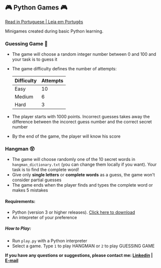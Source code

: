 ## 🎮 Python Games 🎮

[Read in Portuguese | Leia em Portugês](https://github.com/molusca/Python/blob/master/python_games/README.pt.md)

Minigames created during basic Python learning.

### Guessing Game 🎯
- The game will choose a random integer number between 0 and 100 and your task is to guess it
- The game difficulty defines the number of attempts:

    |Difficulty|Attempts|
    |---|---|
    |Easy | 10| 
    |Medium | 6|
    |Hard | 3|

- The player starts with 1000 points. Incorrect guesses takes away the difference between the incorect guess number and the correct secret number
- By the end of the game, the player will know his score

### Hangman 😵
- The game will choose randomly one of the 10 secret words in `hangman_dictionary.txt` (you can change them locally if you want). Your task is to find the complete word!
- Give only **single letters** or **complete words** as a guess, the game won't consider partial guesses
- The game ends when the player finds and types the complete word or makes 5 mistakes

#### Requirements:
- Python (version 3 or higher releases). [Click here to download](https://www.python.org/downloads/)
- An intepreter of your preference

##### How to Play: 
- Run `play.py` with a Python interpreter
- Select a game. Type `1` to play HANGMAN or `2` to play GUESSING GAME

**If you have any questions or suggestions, please contact me: [Linkedin](https://www.linkedin.com/in/lucas-r-freitas/) | [E-mail](mailto:pro.lucasrfreitas@gmail.com)**

